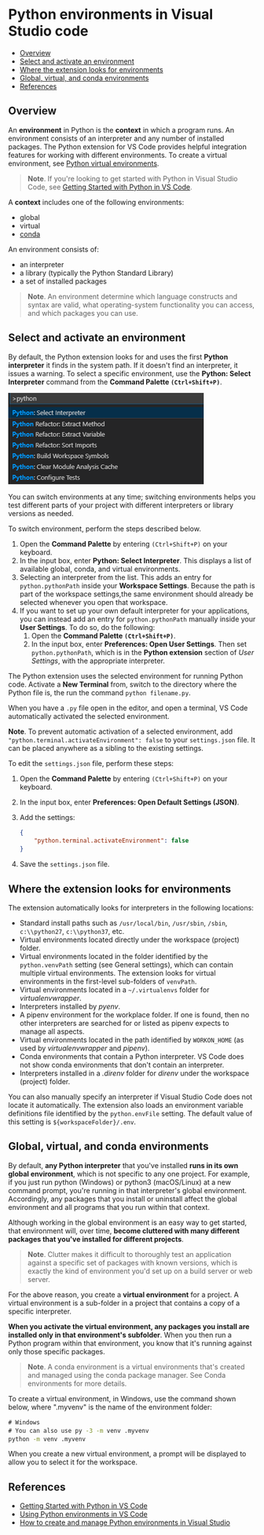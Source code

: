 # Python environments in Visual Studio code

- [Overview](#overview)
- [Select and activate an environment](#select-and-activate-an-environment)
- [Where the extension looks for environments](#where-the-extension-looks-for-environments)
- [Global, virtual, and conda environments](#global-virtual-and-conda-environments)
- [References](#references)

## Overview 

An **environment** in Python is the **context** in which a program runs. An environment consists of an interpreter and any number of installed packages. The Python extension for VS Code provides helpful integration features for working with different environments. To create a virtual environment, see [Python virtual environments](python-virtual-environments.md).

> **Note**. If you're looking to get started with Python in Visual Studio Code, see [Getting Started with Python in VS Code](https://code.visualstudio.com/docs/python/python-tutorial).

A **context** includes one of the following environments:

- global
- virtual
- [conda](https://www.anaconda.com/)

An environment consists of:

- an interpreter
- a library (typically the Python Standard Library)
- a set of installed packages

> **Note**.
> An environment determine which language constructs and syntax are valid, what operating-system functionality you can access, and which packages you can use.


## Select and activate an environment

By default, the Python extension looks for and uses the first **Python interpreter** it finds in the system path. If it doesn't find an interpreter, it issues a warning.
To select a specific environment, use the **Python: Select Interpreter** command from the **Command Palette `(Ctrl+Shift+P)`**.

![select-environment](../../media/envs/select-environment.png)

You can switch environments at any time; switching environments helps you test different parts of your project with different interpreters or library versions as needed.

To switch environment, perform the steps described below.

1. Open the **Command Palette** by entering `(Ctrl+Shift+P)` on your keyboard.
1. In the input box, enter **Python: Select Interpreter**. This displays a list of available global, conda, and virtual environments.
1. Selecting an interpreter from the list. This adds an entry for `python.pythonPath` inside your **Workspace Settings**. Because the path is part of the workspace settings,the same environment should already be selected whenever you open that workspace. 
1. If you want to set up your own default interpreter for your applications, you can instead add an entry for `python.pythonPath` manually inside your **User Settings**. To do so, do the following:
    1. Open the **Command Palette `(Ctrl+Shift+P)`**.
    1. In the input box, enter **Preferences: Open User Settings**. Then set `python.pythonPath`, which is in the **Python extension** section of *User Settings*, with the appropriate interpreter.

The Python extension uses the selected environment for running Python code. Activate a **New Terminal** from, switch to the directory where the Python file is, the run the command `python filename.py`. 

When you have a `.py` file open in the editor, and open a terminal, VS Code automatically activated the selected environment.

**Note**. To prevent automatic activation of a selected environment, add `"python.terminal.activateEnvironment": false` to your `settings.json` file. It can be placed anywhere as a sibling to the existing settings.

To edit the `settings.json` file, perform these steps:

1. Open the **Command Palette** by entering `(Ctrl+Shift+P)` on your keyboard.
1. In the input box, enter **Preferences: Open Default Settings (JSON)**.
1. Add the settings:

    ```json
    {
        "python.terminal.activateEnvironment": false
    }
    ```

1. Save the `settings.json` file.


## Where the extension looks for environments

The extension automatically looks for interpreters in the following locations:

- Standard install paths such as `/usr/local/bin`, `/usr/sbin`, `/sbin`, `c:\\python27`, `c:\\python37`, etc.
- Virtual environments located directly under the workspace (project) folder.
- Virtual environments located in the folder identified by the `python.venvPath` setting (see General settings), which can contain multiple virtual environments. The extension looks for virtual environments in the first-level sub-folders of `venvPath`.
- Virtual environments located in a `~/.virtualenvs` folder for *virtualenvwrapper*.
- Interpreters installed by *pyenv*.
- A pipenv environment for the workplace folder. If one is found, then no other interpreters are searched for or listed as pipenv expects to manage all aspects.
- Virtual environments located in the path identified by `WORKON_HOME` (as used by *virtualenvwrapper* and *pipenv*).
- Conda environments that contain a Python interpreter. VS Code does not show conda environments that don't contain an interpreter.
- Interpreters installed in a *.direnv* folder for *direnv* under the workspace (project) folder.

You can also manually specify an interpreter if Visual Studio Code does not locate it automatically.
The extension also loads an environment variable definitions file identified by the `python.envFile` setting. The default value of this setting is `${workspaceFolder}/.env`.

## Global, virtual, and conda environments

By default, **any Python interpreter** that you've installed **runs in its own global environment**, which is not specific to any one project. 
For example, if you just run python (Windows) or python3 (macOS/Linux) at a new command prompt, you're running in that interpreter's global environment. Accordingly, any packages that you install or uninstall affect the global environment and all programs that you run within that context.

Although working in the global environment is an easy way to get started, that environment will, over time, **become cluttered with many different packages that you've installed for different projects**. 

>**Note**. Clutter makes it difficult to thoroughly test an application against a specific set of packages with known versions, which is exactly the kind of environment you'd set up on a build server or web server.

For the above reason, you create a **virtual environment** for a project. A virtual environment is a sub-folder in a project that contains a copy of a specific interpreter. 

**When you activate the virtual environment, any packages you install are installed only in that environment's subfolder**. When you then run a Python program within that environment, you know that it's running against only those specific packages.

>**Note**. A conda environment is a virtual environments that's created and managed using the conda package manager. See Conda environments for more details.

To create a virtual environment, in Windows, use the command shown below, where ".myvenv" is the name of the environment folder:

```cmd
# Windows
# You can also use py -3 -m venv .myvenv
python -m venv .myvenv
```

When you create a new virtual environment, a prompt will be displayed to allow you to select it for the workspace.

## References

- [Getting Started with Python in VS Code](https://code.visualstudio.com/docs/python/python-tutorial)
- [Using Python environments in VS Code](https://code.visualstudio.com/docs/python/environments#_global-virtual-and-conda-environments)
- [How to create and manage Python environments in Visual Studio](https://docs.microsoft.com/en-us/visualstudio/python/managing-python-environments-in-visual-studio?view=vs-2019)

